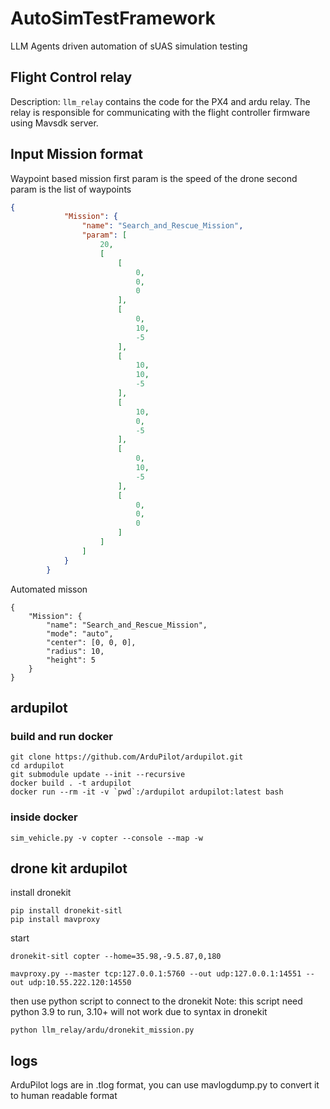 # AutoSimTestFramework
LLM Agents driven automation of sUAS simulation testing


## Flight Control relay
Description:
`llm_relay` contains the code for the PX4 and ardu relay. The relay is responsible for communicating with the flight controller firmware using Mavsdk server.

## Input Mission format

Waypoint based mission
first param is the speed of the drone
second param is the list of waypoints
```json
{
            "Mission": {
                "name": "Search_and_Rescue_Mission",
                "param": [
                    20,
                    [
                        [
                            0,
                            0,
                            0
                        ],
                        [
                            0,
                            10,
                            -5
                        ],
                        [
                            10,
                            10,
                            -5
                        ],
                        [
                            10,
                            0,
                            -5
                        ],
                        [
                            0,
                            10,
                            -5
                        ],
                        [
                            0,
                            0,
                            0
                        ]
                    ]
                ]
            }
        }
```

Automated misson
```
{
    "Mission": {
        "name": "Search_and_Rescue_Mission",
        "mode": "auto",
        "center": [0, 0, 0],
        "radius": 10,
        "height": 5
    }
}
```


## ardupilot

### build and run docker
```
git clone https://github.com/ArduPilot/ardupilot.git
cd ardupilot
git submodule update --init --recursive
docker build . -t ardupilot
docker run --rm -it -v `pwd`:/ardupilot ardupilot:latest bash
```
### inside docker
```
sim_vehicle.py -v copter --console --map -w
```


## drone kit ardupilot

install dronekit
```
pip install dronekit-sitl
pip install mavproxy
```

start 
```
dronekit-sitl copter --home=35.98,-9.5.87,0,180
```
```
mavproxy.py --master tcp:127.0.0.1:5760 --out udp:127.0.0.1:14551 --out udp:10.55.222.120:14550
```

then use python script to connect to the dronekit
Note: this script need python 3.9 to run, 3.10+ will not work due to syntax in dronekit
```
python llm_relay/ardu/dronekit_mission.py
```

## logs
ArduPilot logs are in .tlog format, you can use mavlogdump.py to convert it to human readable format
```